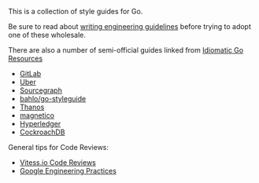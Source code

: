 This is a collection of style guides for Go.

Be sure to read about [writing engineering
guidelines](https://medium.com/@dgryski/writing-engineering-guidelines-24fdda53a3f0)
before trying to adopt one of these wholesale.

There are also a number of semi-official guides linked from [Idiomatic Go Resources](https://medium.com/@dgryski/idiomatic-go-resources-966535376dba)

* [GitLab](https://docs.gitlab.com/ee/development/go_guide/)
* [Uber](https://github.com/uber-go/guide/blob/master/style.md)
* [Sourcegraph](https://about.sourcegraph.com/handbook/engineering/go_style_guide)
* [bahlo/go-styleguide](https://github.com/bahlo/go-styleguide)
* [Thanos](https://thanos.io/contributing/coding-style-guide.md/)
* [magnetico](https://github.com/boramalper/magnetico/wiki/magnetico-Design-Specification)
* [Hyperledger](https://github.com/hyperledger/fabric/blob/release-1.4/docs/source/Style-guides/go-style.rst)
* [CockroachDB](https://github.com/cockroachdb/cockroach/blob/master/docs/style.md)

General tips for Code Reviews:

* [Vitess.io Code Reviews](https://vitess.io/docs/contributing/code-reviews/)
* [Google Engineering Practices](https://google.github.io/eng-practices/)
